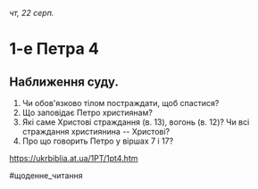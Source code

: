 
_чт, 22 серп._

# 1-е Петра 4

## Наближення суду.
1. Чи обов'язково тілом постраждати, щоб спастися?
2. Що заповідає Петро християнам?
3. Які саме Христові страждання (в. 13), вогонь (в. 12)? Чи всі страждання християнина -- Христові?
4. Про що говорить Петро у віршах 7 і 17?

https://ukrbiblia.at.ua/1PT/1pt4.htm 

#щоденне_читання
